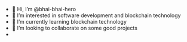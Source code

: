 - 👋 Hi, I’m @bhai-bhai-hero
- 👀 I’m interested in software development and blockchain technology
- 🌱 I’m currently learning blockchain technology
- 💞️ I’m looking to collaborate on some good projects
-   

<!---
bhai-bhai-hero/bhai-bhai-hero is a ✨ special ✨ repository because its `README.md` (this file) appears on your GitHub profile.
You can click the Preview link to take a look at your changes.
--->
